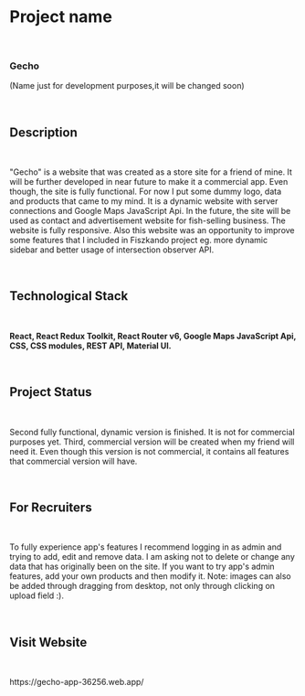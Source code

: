 <h1>Project name</h1> </br>
<p><h3>Gecho</h3> (Name just for development purposes,it will be changed soon)</p></br>
<h2>Description</h2> </br>
<p>"Gecho" is a website that was created as a store site for a friend of mine. It will be further developed in near future to make it a commercial app. Even though, the site is fully functional. For now I put some dummy logo, data and products that came to my mind. It is a dynamic website with server connections and Google Maps JavaScript Api. In the future, the site will be used as contact and advertisement website for fish-selling business. The website is fully responsive. Also this website was an opportunity to improve some features that I included in Fiszkando project eg. more dynamic sidebar and better usage of intersection observer API.</p> <br/>
<h2>Technological Stack</h2> </br>
<p><b>React, React Redux Toolkit, React Router v6, Google Maps JavaScript Api, CSS, CSS modules, REST API, Material UI.</b></p> <br/>
<h2>Project Status</h2> </br>
<p>Second fully functional, dynamic version is finished. It is not for commercial purposes yet. Third, commercial version will be created when my friend will need it. Even though this version is not commercial, it contains all features that commercial version will have.</p> <br/>
<h2>For Recruiters</h2> </br>
<p>To fully experience app's features I recommend logging in as admin and trying to add, edit and remove data. I am asking not to delete or change any data that has originally been on the site. If you want to try app's admin features, add your own products and then modify it. Note: images can also be added through dragging from desktop, not only through clicking on upload field :). </p></br>
<h2>Visit Website</h2> </br>
<p>https://gecho-app-36256.web.app/</p><br/>
